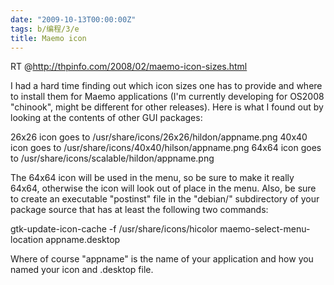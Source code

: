 ```yaml
---
date: "2009-10-13T00:00:00Z"
tags: b/编程/3/e
title: Maemo icon
---
```


RT @<http://thpinfo.com/2008/02/maemo-icon-sizes.html>

I had a hard time finding out which icon sizes one has to provide and
where to install them for Maemo applications (I'm currently developing
for OS2008 "chinook", might be different for other releases). Here is
what I found out by looking at the contents of other GUI packages:

26x26 icon goes to /usr/share/icons/26x26/hildon/appname.png
40x40 icon goes to /usr/share/icons/40x40/hilson/appname.png
64x64 icon goes to /usr/share/icons/scalable/hildon/appname.png

The 64x64 icon will be used in the menu, so be sure to make it really 64x64,
otherwise the icon will look out of place in the menu. Also, be sure to create
an executable "postinst" file in the "debian/" subdirectory of your package
source that has at least the following two commands:

gtk-update-icon-cache -f /usr/share/icons/hicolor
maemo-select-menu-location appname.desktop

Where of course "appname" is the name of your application and how you
named your icon and .desktop file.
